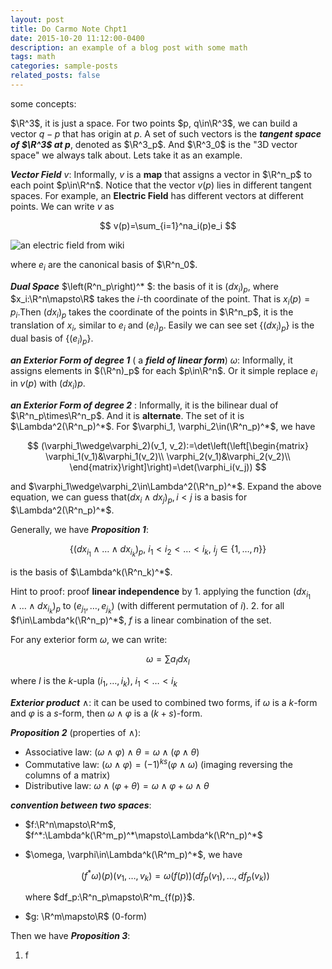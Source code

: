 ```yaml
---
layout: post
title: Do Carmo Note Chpt1
date: 2015-10-20 11:12:00-0400
description: an example of a blog post with some math
tags: math
categories: sample-posts
related_posts: false
---
```


some concepts:

$\R^3$, it is just a space. For two points $p, q\in\R^3$, we can build a vector $q-p$ that has origin at $p$. A set of such vectors is the **_tangent space of $\R^3$ at $p$_**, denoted as $\R^3_p$. And $\R^3_0$ is the "3D vector space" we always talk about. Lets take it as an example.

**_Vector Field_** $v$: Informally, $v$ is a **map** that assigns a vector in $\R^n_p$ to each point $p\in\R^n$. Notice that the vector $v(p)$ lies in different tangent spaces. For example, an **Electric Field** has different vectors at different points. We can write $v$ as

$$
v(p)=\sum_{i=1}^na_i(p)e_i
$$

![an electric field from wiki](https://upload.wikimedia.org/wikipedia/commons/thumb/3/37/VFPt_image_charge_plane_horizontal.svg/250px-VFPt_image_charge_plane_horizontal.svg.png)

where $e_i$ are the canonical basis of $\R^n_0$.

**_Dual Space_** $\left(R^n_p\right)^* $: the basis of it is $(dx_i)_p$, where $x_i:\R^n\mapsto\R$ takes the $i$-th coordinate of the point. That is $x_i(p)=p_i$.Then $(dx_i)_p$ takes the coordinate of the points in $\R^n_p$, it is the translation of $x_i$, similar to $e_i$ and $(e_i)_p$. Easily we can see set $\{(dx_i)_p\}$ is the dual basis of $\{(e_i)_p\}$.

**_an Exterior Form of degree 1_** ( a **_field of linear form_**) $\omega$: Informally, it assigns elements in $(\R^n)_p$ for each $p\in\R^n$. Or it simple replace $e_i$ in $v(p)$ with $(dx_i)p$.

**_an Exterior Form of degree 2_** : Informally, it is the bilinear dual of $\R^n_p\times\R^n_p$. And it is **alternate**. The set of it is $\Lambda^2(\R^n_p)^*$. For $\varphi_1, \varphi_2\in(\R^n_p)^*$, we have

$$
(\varphi_1\wedge\varphi_2)(v_1, v_2):=\det\left(\left[\begin{matrix}
\varphi_1(v_1)&\varphi_1(v_2)\\
\varphi_2(v_1)&\varphi_2(v_2)\\
\end{matrix}\right]\right)=\det(\varphi_i(v_j))
$$

and $\varphi_1\wedge\varphi_2\in\Lambda^2(\R^n_p)^*$. Expand the above equation, we can guess that$(dx_i\wedge dx_j)_p, i<j$ is a basis for $\Lambda^2(\R^n_p)^*$.

Generally, we have **_Proposition 1_**:

$$
\{
(dx_{i_1}\wedge\dots\wedge dx_{i_k})_p, \
i_1<i_2<\dots<i_k, \
i_j\in\{1,\dots,n\}
\}
$$

is the basis of $\Lambda^k(\R^n_k)^*$.

Hint to proof: proof **linear independence** by 1. applying the function $(dx_{i_1}\wedge\dots\wedge dx_{i_k})_p$ to $(e_{j_1},\dots,e_{j_k})$ (with different permutation of $i$). 2. for all $f\in\Lambda^k(\R^n_p)^*$, $f$ is a linear combination of the set.

For any exterior form $\omega$, we can write:

$$
\omega=\sum a_Idx_I
$$

where $I$ is the $k$-upla $(i_1,\dots,i_k),\ i_1<\dots<i_k$

**_Exterior product_** $\wedge$: it can be used to combined two forms, if $\omega$ is a $k$-form and $\varphi$ is a $s$-form, then $\omega\wedge\varphi$ is a ($k+s$)-form.

**_Proposition 2_** (properties of $\wedge$):

- Associative law: $(\omega\wedge\varphi)\wedge\theta=\omega\wedge(\varphi\wedge\theta)$
- Commutative law: $(\omega\wedge\varphi)=(-1)^{ks}(\varphi\wedge\omega)$ (imaging reversing the columns of a matrix)
- Distributive law: $\omega\wedge(\varphi+\theta)=\omega\wedge\varphi+\omega\wedge\theta$

**_convention between two spaces_**:

- $f:\R^n\mapsto\R^m$, $f^*:\Lambda^k(\R^m_p)^*\mapsto\Lambda^k(\R^n_p)^*$

- $\omega, \varphi\in\Lambda^k(\R^m_p)^*$, we have

  $$
  (f^*\omega)(p)(v_1,\dots,v_k)=\omega(f(p))(df_p(v_1), \dots,df_p(v_k))
  $$

  where $df_p:\R^n_p\mapsto\R^m_{f(p)}$.

- $g: \R^m\mapsto\R$ ($0$-form)

Then we have **_Proposition 3_**:

1. f
